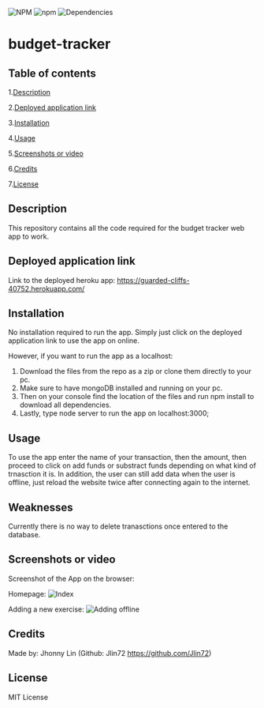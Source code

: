 ![NPM](https://img.shields.io/npm/l/express) ![npm](https://img.shields.io/npm/v/npm) ![Dependencies](https://img.shields.io/badge/dependencies-up%20to%20date-green)

# budget-tracker
## Table of contents
  1.[Description](#Description)

  2.[Deployed application link](#Deployed-application-link)

  3.[Installation](#Installation)

  4.[Usage](#Usage)

  5.[Screenshots or video](#Screenshots-or-video)

  6.[Credits](#Credits)

  7.[License](#License)
## Description 
  This repository contains all the code required for the budget tracker web app to work.
## Deployed application link
  Link to the deployed heroku app: https://guarded-cliffs-40752.herokuapp.com/
## Installation
  No installation required to run the app. Simply just click on the deployed application link to use the app on online.

  However, if you want to run the app as a localhost:
  1. Download the files from the repo as a zip or clone them directly to your pc.
  2. Make sure to have mongoDB installed and running on your pc.
  3. Then on your console find the location of the files and run npm install to download all dependencies.
  4. Lastly, type node server to run the app on localhost:3000;
## Usage
  To use the app enter the name of your transaction, then the amount, then proceed to click on add funds or substract funds depending on what kind of trnasction it is. In addition, the user can still add data when the user is offline, just reload the website twice after connecting again to the internet.
## Weaknesses
  Currently there is no way to delete tranasctions once entered to the database.
## Screenshots or video
  Screenshot of the App on the browser:

  Homepage:
  ![Index](https://i.imgur.com/Tiyiq2n.png)

  Adding a new exercise:
  ![Adding offline](https://i.imgur.com/NdvAfZS.png)
## Credits
  Made by: Jhonny Lin (Github: Jlin72 https://github.com/Jlin72)
## License
  MIT License

